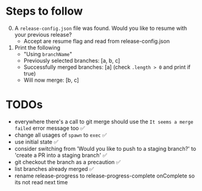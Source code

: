 # Steps to follow

0. A `release-config.json` file was found. Would you like to resume with your previous release?
   - Accept are resume flag and read from release-config.json
1. Print the following
   - "Using `branchName`"
   - Previously selected branches: [a, b, c]
   - Successfully merged branches: [a] (check `.length > 0` and print if true)
   - Will now merge: [b, c]

# TODOs

- everywhere there's a call to git merge should use the `It seems a merge failed` error message too ✅
- change all usages of `spawn` to `exec` ✅
- use initial state ✅
- consider switching from 'Would you like to push to a staging branch?' to 'create a PR into a staging branch' ✅
- git checkout the branch as a precaution ✅
- list branches already merged ✅
- rename release-progress to release-progress-complete onComplete so its not read next time
